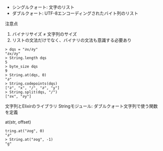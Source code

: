 - シングルクォート: 文字のリスト
- ダブルクォート: UTF-8エンコーディングされたバイト列のリスト

注意点

1. バイナリサイズ ≠ 文字列のサイズ
2. リストの文法だけでなく、バイナリの文法も意識する必要あり

```
> dqs = "∂x/∂y"
"∂x/∂y"
> String.length dqs
5
> byte_size dqs
9
> String.at(dqs, 0)
"∂"
> String.codepoints(dqs)
["∂", "x", "/", "∂", "y"]
> String.split(dqs, "/")
["∂x", "∂y"]
```

文字列とElixirのライブラリ
Stringモジュール: ダブルクォート文字列で使う関数を定義

at(str, offset)

```
tring.at("∂og", 0)
"∂"
> String.at("∂og", -1)
"g"
```

